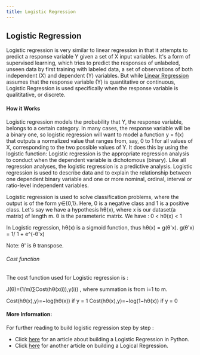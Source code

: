 ```yaml
---
title: Logistic Regression
---
```

## Logistic Regression

Logistic regression is very similar to linear regression in that it attempts to predict a response variable Y given a set of X input variables. It's a form of supervised learning, which tries to predict the responses of unlabeled, unseen data by first training with labeled data, a set of observations of both independent (X) and dependent (Y) variables. But while <a href='https://guide.freecodecamp.org/machine-learning/linear-regression' target='_blank'>Linear Regression</a> assumes that the response variable (Y) is quantitative or continuous, Logistic Regression is used specifically when the response variable is qualititative, or discrete.

#### How it Works 
Logistic regression models the probability that Y, the response variable, belongs to a certain category. In many cases, the response variable will be a binary one, so logistic regression will want to model a function y = f(x) that outputs a normalized value that ranges  from, say, 0 to 1 for all values of X, corresponding to the two possible values of Y. It does this by using the logistic function: 
Logistic regression is the appropriate regression analysis to conduct when the dependent variable is dichotomous (binary).  Like all regression analyses, the logistic regression is a predictive analysis.  Logistic regression is used to describe data and to explain the relationship between one dependent binary variable and one or more nominal, ordinal, interval or ratio-level independent variables.

<!-- The article goes here, in GitHub-flavored Markdown. Feel free to add YouTube videos, images, and CodePen/JSBin embeds  -->

Logistic regression is used to solve classification problems, where the output is of the form y∈{0,1}. Here, 0 is a negative class and 1 is a positive class. Let's say we have a hypothesis hθ(x), where x is our dataset(a matrix) of length m. θ is the parameteric matrix. We have : 0 < hθ(x) < 1

In Logistic regression, hθ(x) is a sigmoid function, thus hθ(x) = g(θ'x).
g(θ'x) = 1/ 1 + e^(-θ'x) 

Note: θ' is θ transpose.
            
###### Cost function

The cost function used for Logistic regression is :

J(θ)=(1/m)∑Cost(hθ(x(i)),y(i)) , where summation is from i=1 to m.

Cost(hθ(x),y)=−log(hθ(x))           if y = 1
Cost(hθ(x),y)=−log(1−hθ(x))         if y = 0

#### More Information:
<!-- Please add any articles you think might be helpful to read before writing the article -->
For further reading to build logistic regression step by step :

- Click <a href="https://medium.com/towards-data-science/building-a-logistic-regression-in-python-step-by-step-becd4d56c9c8"  target='_blank' rel='nofollow'>here</a> for an article about building a Logistic Regression in Python.
- Click <a href="http://nbviewer.jupyter.org/gist/justmarkham/6d5c061ca5aee67c4316471f8c2ae976" target='_blank' rel='nofollow'>here</a> for another article on building a Logical Regression.
